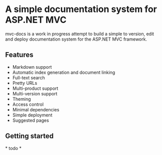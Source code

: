 # A simple documentation system for ASP.NET MVC

mvc-docs is a work in progress attempt to build a simple to version, edit and deploy
documentation system for the ASP.NET MVC framework.

## Features

* Markdown support
* Automatic index generation and document linking
* Full-text search
* Pretty URLs
* Multi-product support
* Multi-version support
* Theming
* Access control
* Minimal dependencies
* Simple deployment
* Suggested pages

## Getting started

\* todo \*